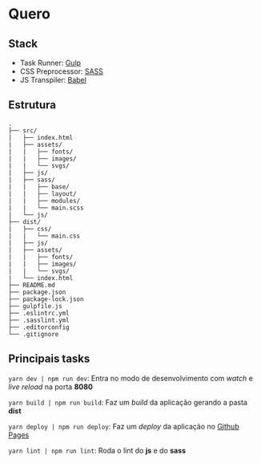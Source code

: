 # Quero

## Stack

- Task Runner: [Gulp](https://gulpjs.com/)
- CSS Preprocessor: [SASS](https://sass-lang.com/)
- JS Transpiler: [Babel](https://babeljs.io/)


## Estrutura

    .
    ├── src/
    |   ├── index.html
    |   ├── assets/
    |   |   ├── fonts/
    |   |   ├── images/
    |   |   └── svgs/
    |   ├── js/
    |   ├── sass/
    |   |   ├── base/
    |   |   ├── layout/
    |   |   ├── modules/
    |   |   └── main.scss
    |   └── js/
    ├── dist/
    |   ├── css/
    |   |   └── main.css
    |   ├── js/
    |   ├── assets/
    |   |   ├── fonts/ 
    |   |   ├── images/ 
    |   |   └── svgs/ 
    |   └── index.html
    ├── README.md
    ├── package.json
    ├── package-lock.json
    ├── gulpfile.js
    ├── .eslintrc.yml
    ├── .sasslint.yml
    ├── .editorconfig
    └── .gitignore


## Principais tasks

`yarn dev | npm run dev`: Entra no modo de desenvolvimento com *watch* e *live reload* na porta **8080**

`yarn build | npm run build`: Faz um *build* da aplicação gerando a pasta **dist**

`yarn deploy | npm run deploy`: Faz um *deploy* da aplicação no [Github Pages](https://vitebo.github.io/quero/)

`yarn lint | npm run lint`: Roda o lint do **js** e do **sass**
